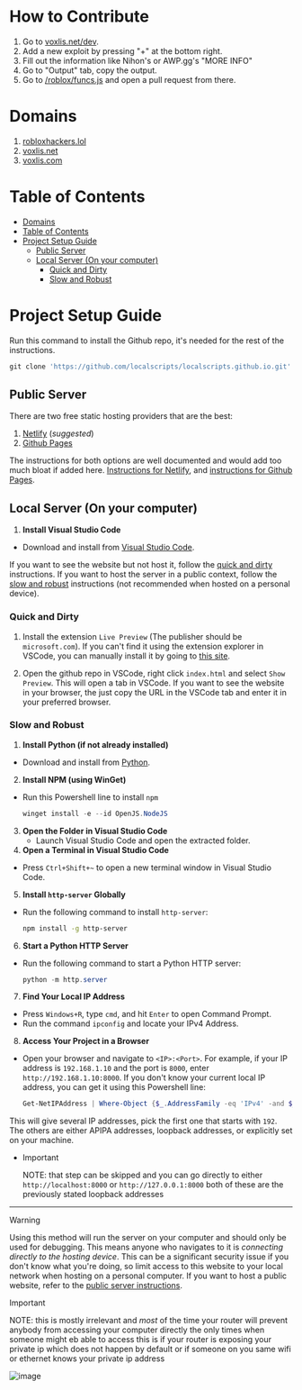 # How to Contribute
1. Go to [voxlis.net/dev](https://voxlis.net/dev).
2. Add a new exploit by pressing "+" at the bottom right.
3. Fill out the information like Nihon's or AWP.gg's "MORE INFO"
4. Go to "Output" tab, copy the output.
5. Go to [/roblox/funcs.js](https://github.com/localscripts/voxlis.net/blob/main/roblox/funcs.js) and open a pull request from there.

# Domains 

1. [robloxhackers.lol](https://robloxhackers.lol)
2. [voxlis.net](https://voxlis.net)
3. [voxlis.com](https://voxlis.com)

# Table of Contents

- [Domains](#domains)
- [Table of Contents](#table-of-contents)
- [Project Setup Guide](#project-setup-guide)
  - [Public Server](#public-server)
  - [Local Server (On your computer)](#local-server-on-your-computer)
    - [Quick and Dirty](#quick-and-dirty)
    - [Slow and Robust](#slow-and-robust)

# Project Setup Guide

Run this command to install the Github repo, it's needed for the rest of the instructions.
```powershell
git clone 'https://github.com/localscripts/localscripts.github.io.git' && cd localscripts.github.io'
```

## Public Server

There are two free static hosting providers that are the best:
1. [Netlify](https://www.netlify.com/) (*suggested*)
2. [Github Pages](https://pages.github.com/)

The instructions for both options are well documented and would add too much bloat if added here. [Instructions for Netlify](https://docs.netlify.com/get-started/), and [instructions for Github Pages](https://docs.github.com/en/pages/quickstart).

## Local Server (On your computer)

1. **Install Visual Studio Code**
  - Download and install from [Visual Studio Code](https://visualstudio.microsoft.com/).

If you want to see the website but not host it, follow the [quick and dirty](#quick-and-dirty) instructions. If you want to host the server in a public context, follow the [slow and robust](#slow-and-robust) instructions (not recommended when hosted on a personal device). 

### Quick and Dirty
1. Install the extension `Live Preview` (The publisher should be `microsoft.com`). If you can't find it using the extension explorer in VSCode, you can manually install it by going to [this site](https://marketplace.visualstudio.com/items?itemName=ms-vscode.live-server).

2. Open the github repo in VSCode, right click `index.html` and select `Show Preview`. This will open a tab in VSCode. If you want to see the website in your browser, the just copy the URL in the VSCode tab and enter it in your preferred browser.

### Slow and Robust
1. **Install Python (if not already installed)**
  - Download and install from [Python](https://www.python.org/).

2. **Install NPM (using WinGet)**
  - Run this Powershell line to install `npm`
    ```powershell
    winget install -e --id OpenJS.NodeJS
    ```

3. **Open the Folder in Visual Studio Code**
   - Launch Visual Studio Code and open the extracted folder.
4. **Open a Terminal in Visual Studio Code**
  - Press `Ctrl+Shift+~` to open a new terminal window in Visual Studio Code.

5. **Install `http-server` Globally**
  - Run the following command to install `http-server`:
    ```sh
    npm install -g http-server
    ```
6. **Start a Python HTTP Server**
  - Run the following command to start a Python HTTP server:
    ```powershell
    python -m http.server
    ```
7. **Find Your Local IP Address**
  - Press `Windows+R`, type `cmd`, and hit `Enter` to open Command Prompt.
  - Run the command `ipconfig` and locate your IPv4 Address.

8. **Access Your Project in a Browser**
  - Open your browser and navigate to `<IP>:<Port>`. For example, if your IP address is `192.168.1.10` and the port is `8000`, enter `http://192.168.1.10:8000`. If you don't know your current local IP address, you can get it using this Powershell line:
    ```powershell
    Get-NetIPAddress | Where-Object {$_.AddressFamily -eq 'IPv4' -and $_.InterfaceAlias    -ne 'Loopback Pseudo-Interface 1'} | Select-Object IPAddress
    ```
  This will give several IP addresses, pick the first one that starts with `192`. The others are either APIPA addresses, loopback addresses, or explicitly set on your machine.
  - > [!IMPORTANT]
    > NOTE: that step can be skipped and you can go directly to either `http://localhost:8000` or `http://127.0.0.1:8000`  both of these are the previously stated loopback addresses

---

> [!WARNING]
> Using this method will run the server on your computer and should only be used for debugging. This means anyone who navigates to it is *connecting directly to the hosting device*. This can be a significant security issue if you don't know what you're doing, so limit access to this website to your local network when 
hosting on a personal computer. If you want to host a public website, refer to the [public server instructions](#public-server).

> [!IMPORTANT]
> NOTE: this is mostly irrelevant and *most* of the time your router will prevent anybody from accessing your computer directly the only times when someone might eb able to access this is if your router is exposing your private ip which does not happen by default or if someone on you same wifi or ethernet knows your private ip address


![image](https://github.com/user-attachments/assets/1b15f6ac-d16b-419e-b541-baaab9c98761)

